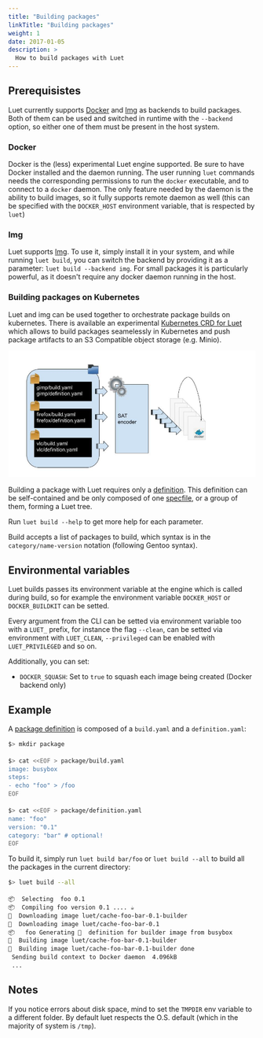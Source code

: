 ```yaml
---
title: "Building packages"
linkTitle: "Building packages"
weight: 1
date: 2017-01-05
description: >
  How to build packages with Luet
---
```



## Prerequisistes

Luet currently supports [Docker](https://www.docker.com/) and [Img](https://github.com/genuinetools/img) as backends to build packages. Both of them can be used and switched in runtime with the ```--backend``` option, so either one of them must be present in the host system.

### Docker

Docker is the (less) experimental Luet engine supported. Be sure to have Docker installed and the daemon running. The user running `luet` commands needs the corresponding permissions to run the `docker` executable, and to connect to a `docker` daemon. The only feature needed by the daemon is the ability to build images, so it fully supports remote daemon as well (this can be specified with the `DOCKER_HOST` environment variable, that is respected by `luet`)

### Img

Luet supports [Img](https://github.com/genuinetools/img). To use it, simply install it in your system, and while running `luet build`, you can switch the backend by providing it as a parameter: `luet build --backend img`. For small packages it is particularly powerful, as it doesn't require any docker daemon running in the host.

### Building packages on Kubernetes

Luet and img can be used together to orchestrate package builds on kubernetes. There is available an experimental [Kubernetes CRD for Luet](https://github.com/mudler/luet-k8s) which allows to build packages seamelessly in Kubernetes and push package artifacts to an S3 Compatible object storage (e.g. Minio).


![Build packages](/tree.jpg)

Building a package with Luet requires only a [definition](/docs/docs/concepts/specfile). This definition can be self-contained and be only composed of one [specfile](/docs/docs/concepts/specfile), or a group of them, forming a Luet tree.

Run `luet build --help` to get more help for each parameter.


Build accepts a list of packages to build, which syntax is in the `category/name-version` notation (following Gentoo syntax). 

## Environmental variables

Luet builds passes its environment variable at the engine which is called during build, so for example the environment variable `DOCKER_HOST` or `DOCKER_BUILDKIT` can be setted.

Every argument from the CLI can be setted via environment variable too with a `LUET_` prefix, for instance the flag `--clean`, can be setted via environment with `LUET_CLEAN`, `--privileged` can be enabled with `LUET_PRIVILEGED` and so on.

Additionally, you can set:
- `DOCKER_SQUASH`: Set to `true` to squash each image being created (Docker backend only)

## Example

A [package definition](/docs/docs/concepts/specfile) is composed of a `build.yaml` and a `definition.yaml`:

```bash
$> mkdir package

$> cat <<EOF > package/build.yaml
image: busybox
steps:
- echo "foo" > /foo
EOF

$> cat <<EOF > package/definition.yaml
name: "foo"
version: "0.1"
category: "bar" # optional!
EOF

```

To build it, simply run `luet build bar/foo` or `luet build --all` to build all the packages in the current directory:

```bash
$> luet build --all

📦  Selecting  foo 0.1
📦  Compiling foo version 0.1 .... ☕
🐋  Downloading image luet/cache-foo-bar-0.1-builder
🐋  Downloading image luet/cache-foo-bar-0.1
📦   foo Generating 🐋  definition for builder image from busybox
🐋  Building image luet/cache-foo-bar-0.1-builder
🐋  Building image luet/cache-foo-bar-0.1-builder done
 Sending build context to Docker daemon  4.096kB
 ...

```

## Notes

If you notice errors about disk space, mind to set the `TMPDIR` env variable to a different folder. By default luet respects the O.S. default (which in the majority of system is `/tmp`).